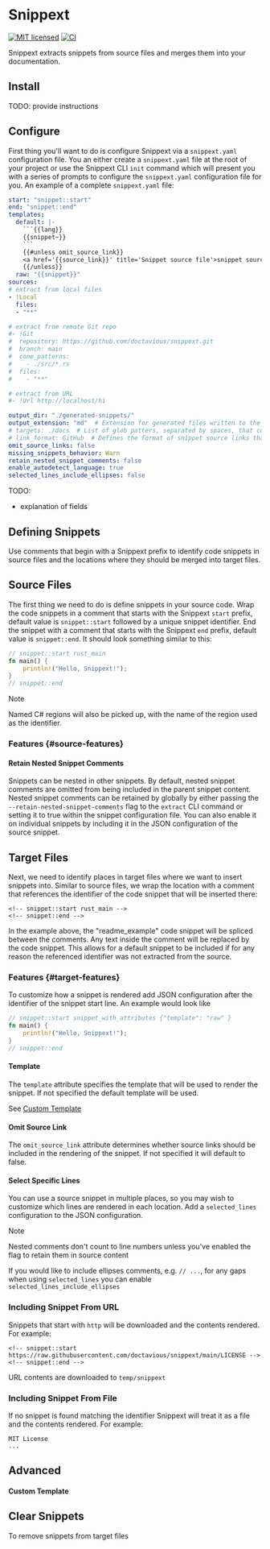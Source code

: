 # Snippext
[![MIT licensed](https://img.shields.io/badge/license-MIT-blue.svg)](./LICENSE)
[![CI](https://github.com/doctavious/snippext/workflows/CI/badge.svg)](https://github.com/doctavious/snippext/actions?query=workflow%3ACI)

Snippext extracts snippets from source files and merges them into your documentation.

## Install

TODO: provide instructions

## Configure

First thing you'll want to do is configure Snippext via a `snippext.yaml` configuration file. You an either create a `snippext.yaml` file at the root of your project or use the Snippext CLI `init` command which will present you with a series of prompts to configure the `snippext.yaml` configuration file for you. An example of a complete `snippext.yaml` file: 
<!-- snippext::start default_snippext_config {"omit_source_link": true } -->
```yaml
start: "snippet::start"
end: "snippet::end"
templates:
  default: |-
    ```{{lang}}
    {{snippet~}}
    ```
    {{#unless omit_source_link}}
    <a href='{{source_link}}' title='Snippet source file'>snippet source</a>
    {{/unless}}
  raw: "{{snippet}}"
sources:
# extract from local files
- !Local
  files:
  - "**"

# extract from remote Git repo
#- !Git
#  repository: https://github.com/doctavious/snippext.git
#  branch: main
#  cone_patterns:
#    - ./src/*.rs
#  files:
#    - "**"

# extract from URL
#- !Url http://localhost/hi

output_dir: "./generated-snippets/"
output_extension: "md"  # Extension for generated files written to the output directory
# targets: ./docs  # List of glob patters, separated by spaces, that contain the files to be spliced with the code snippets.
# link_format: GitHub  # Defines the format of snippet source links that appear under each snippet.
omit_source_links: false
missing_snippets_behavior: Warn
retain_nested_snippet_comments: false
enable_autodetect_language: true
selected_lines_include_ellipses: false
```
<!-- snippext::end -->

TODO:
- explanation of fields


## Defining Snippets

Use comments that begin with a Snippext prefix to identify code snippets in source files and the locations where they should be merged into target files.

## Source Files

The first thing we need to do is define snippets in your source code. Wrap the code snippets in a comment that starts with the Snippext `start` prefix, default value is `snippet::start` followed by a unique snippet identifier. End the snippet with a comment that starts with the Snippext `end` prefix, default value is `snippet::end`. It should look something similar to this:

<!-- snippext::start readme_example {"omit_source_link": true } -->
```rust
// snippet::start rust_main
fn main() {
    println!("Hello, Snippext!");
}
// snippet::end
```
<!-- snippext::end -->

[//]: # (TODO: mentioned id Unique identifiers can contain letters, numbers, hyphens, and underscores.)

[//]: # (TODO: mention The code snippets will do smart trimming of snippet indentation. remove leading spaces from indented code snippets.)


> [!NOTE]
> Named C# regions will also be picked up, with the name of the region used as the identifier.

### Features {#source-features}

#### Retain Nested Snippet Comments

Snippets can be nested in other snippets. By default, nested snippet comments are omitted from being included in the parent snippet content. Nested snippet comments can be retained by globally by either passing the `--retain-nested-snippet-comments` flag to the `extract` CLI command or setting it to true within the snippet configuration file. You can also enable it on individual snippets by including it in the JSON configuration of the source snippet.

## Target Files

Next, we need to identify places in target files where we want to insert snippets into. Similar to source files, we wrap the location with a comment that references the identifier of the code snippet that will be inserted there:

```
<!-- snippet::start rust_main -->
<!-- snippet::end -->
```

In the example above, the "readme_example" code snippet will be spliced between the comments. Any text inside the comment will be replaced by the code snippet. This allows for a default snippet to be included if for any reason the referenced identifier was not extracted from the source.

### Features {#target-features}

To customize how a snippet is rendered add JSON configuration after the identifier of the snippet start line. An example would look like

<!-- snippext::start readme_attributes_example {"omit_source_link": true } -->
```rust
// snippet::start snippet_with_attributes {"template": "raw" }
fn main() {
    println!("Hello, Snippext!");
}
// snippet::end
```
<!-- snippext::end -->

#### Template

The `template` attribute specifies the template that will be used to render the snippet. If not specified the default template will be used. 

See [Custom Template](#custom-template)

#### Omit Source Link

The `omit_source_link` attribute determines whether source links should be included in the rendering of the snippet. If not specified it will default  to false.

#### Select Specific Lines

You can use a source snippet in multiple places, so you may wish to customize which lines are rendered in each location. Add a `selected_lines` configuration to the JSON configuration.

> [!NOTE]
> Nested comments don't count to line numbers unless you've enabled the flag to retain them in source content

If you would like to include ellipses comments, e.g. `// ...`,  for any gaps when using `selected_lines` you can enable `selected_lines_include_ellipses`

### Including Snippet From URL

Snippets that start with `http` will be downloaded and the contents rendered. For example:

```
<!-- snippet::start https://raw.githubusercontent.com/doctavious/snippext/main/LICENSE -->
<!-- snippet::end -->
```

URL contents are downloaded to `temp/snippext`

### Including Snippet From File

If no snippet is found matching the identifier Snippext will treat it as a file and the contents rendered. For example:


<!-- snippext::start LICENSE { "selected_lines": ["1"], "selected_lines_include_ellipses": true } -->
```
MIT License
...
```
<!-- snippext::end -->

## Advanced

#### Custom Template


## Clear Snippets

To remove snippets from target files